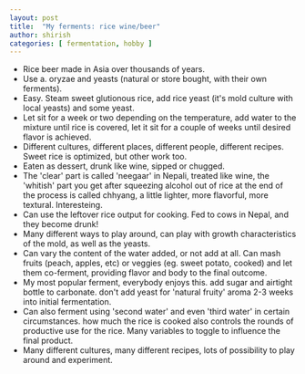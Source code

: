 ```yaml
---
layout: post
title:  "My ferments: rice wine/beer"
author: shirish
categories: [ fermentation, hobby ]
---
```


* Rice beer made in Asia over thousands of years. 
* Use a. oryzae and yeasts (natural or store bought, with their own ferments). 
* Easy. Steam sweet glutionous rice, add rice yeast (it's mold culture with local yeasts) and some yeast. 
* Let sit for a week or two depending on the temperature, add water to the mixture until rice is covered, let it sit for a couple of weeks until desired flavor is achieved. 
* Different cultures, different places, different people, different recipes. Sweet rice is optimized, but other work too.
* Eaten as dessert, drunk like wine, sipped or chugged. 
* The 'clear' part is called 'neegaar' in Nepali, treated like wine, the 'whitish' part you get after squeezing alcohol out of rice at the end of the process is called chhyang, a little lighter, more flavorful, more textural. Interesteing.
* Can use the leftover rice output for cooking. Fed to cows in Nepal, and they become drunk!
* Many different ways to play around, can play with growth characteristics of the mold, as well as the yeasts.
* Can vary the content of the water added, or not add at all. Can mash fruits (peach, apples, etc) or veggies (eg. sweet potato, cooked) and let them co-ferment, providing flavor and body to the final outcome.
* My most popular ferment, everybody enjoys this. add sugar and airtight bottle to carbonate. don't add yeast for 'natural fruity' aroma 2-3 weeks into initial fermentation. 
* Can also ferment using 'second water' and even 'third water' in certain circumstances. how much the rice is cooked also controls the rounds of productive use for the rice. Many variables to toggle to influence the final product.
* Many different cultures, many different recipes, lots of possibility to play around and experiment.